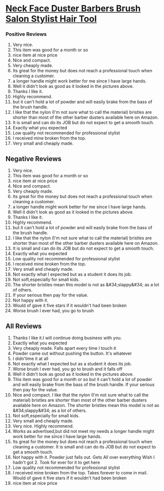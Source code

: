 # [Neck Face Duster Barbers Brush Salon Stylist Hair Tool](https://products.checkmycream.com/products/Neck-Face-Duster-Barbers-Brush-Salon-Stylist-Hair-Tool.html)

### Positive Reviews

<ol>
      <li>Very nice.</li>
      <li>This item was good for a month or so</li>
      <li>nice item at nice price</li>
      <li>Nice and compact.  </li>
      <li>Very cheaply made.</li>
      <li>Its great for the money but does not reach a professional touch when cleaning a customer.</li>
      <li>a longer handle might work better for me since I have large hands.</li>
      <li>Well it didn&#x27;t look as good as it looked in the pictures above.</li>
      <li>Thanks I like it.</li>
      <li>Highly recommend.</li>
      <li>but it can&#x27;t hold a lot of powder and will easily brake from the bass of the brush handle.  </li>
      <li>I like that the nylon (I&#x27;m not sure what to call the material) bristles are shorter than most of the other barber dusters available here on Amazon.  </li>
      <li>It is small and can do its JOB but do not expect to get a smooth touch.</li>
      <li>Exactly what you expected</li>
      <li>Low quality not recommended for professional stylist</li>
      <li>I received mine broken from the top.</li>
      <li>Very small and cheaply made.</li>
</ol>


<h2>Negative Reviews</h2>
<ol>
<li> Very nice.</li>
<li> This item was good for a month or so</li>
<li> nice item at nice price</li>
<li> Nice and compact.  </li>
<li> Very cheaply made.</li>
<li> Its great for the money but does not reach a professional touch when cleaning a customer.</li>
<li> a longer handle might work better for me since I have large hands.</li>
<li> Well it didn&#x27;t look as good as it looked in the pictures above.</li>
<li> Thanks I like it.</li>
<li> Highly recommend.</li>
<li> but it can&#x27;t hold a lot of powder and will easily brake from the bass of the brush handle.  </li>
<li> I like that the nylon (I&#x27;m not sure what to call the material) bristles are shorter than most of the other barber dusters available here on Amazon.  </li>
<li> It is small and can do its JOB but do not expect to get a smooth touch.</li>
<li> Exactly what you expected</li>
<li> Low quality not recommended for professional stylist</li>
<li> I received mine broken from the top.</li>
<li> Very small and cheaply made.</li>
<li> Not exactly what I expected but as a student it does its job.</li>
<li> Not soft,especially for small kids.</li>
<li> The shorter bristles mean this model is not as &amp;#34;slappy&amp;#34; as a lot of others.</li>
<li> If your serious then pay for the value.</li>
<li> Not happy with it.</li>
<li> Would of gave it five stars if it wouldn&#x27;t had been broken</li>
<li> Worse brush I ever had, you go to brush</li>
</ol>

<h2>All Reviews</h2>

<ol>
    <li> Thanks I like it.I will continue doing business with you.</li>
    <li> Exactly what you expected</li>
    <li> Very cheaply made. Falls apart every time I touch it</li>
    <li> Powder came out without pushing the button. It&#x27;s whatever</li>
    <li> I didn&#x27;time it at all</li>
    <li> Not exactly what I expected but as a student it does its job.</li>
    <li> Worse brush I ever had, you go to brush and it falls off</li>
    <li> Well it didn&#x27;t look as good as it looked in the pictures above.</li>
    <li> This item was good for a month or so but it can&#x27;t hold a lot of powder and will easily brake from the bass of the brush handle.  If your serious then pay for the value.</li>
    <li> Nice and compact.  I like that the nylon (I&#x27;m not sure what to call the material) bristles are shorter than most of the other barber dusters available here on Amazon.  The shorter bristles mean this model is not as &amp;#34;slappy&amp;#34; as a lot of others.</li>
    <li> Not soft,especially for small kids.</li>
    <li> Very small and cheaply made.</li>
    <li> Very nice. Highly recommend.</li>
    <li> Works as advertised,but did not meet my needs a longer handle might work better for me since I have large hands.</li>
    <li> Its great for the money but does not reach a professional touch when cleaning a customer. It is small and can do its JOB but do not expect to get a smooth touch.</li>
    <li> Not happy with it. Powder  just falls out. Gets All over everything  Wish I hadn&#x27;t got 2.  Took for ever for it to get here</li>
    <li> Low quality not recommended for professional stylist</li>
    <li> I received mine broken from the top. Takes forever to come in mail. Would of gave it five stars if it wouldn&#x27;t had been broken</li>
    <li> nice item at nice price</li>
</ol>





